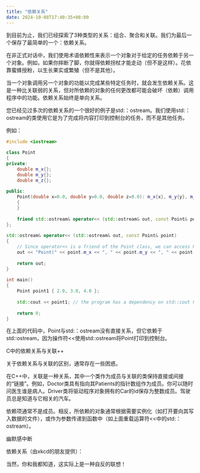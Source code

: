 ```yaml
---
title: "依赖关系"
date: 2024-10-08T17:40:35+08:00
---
```


到目前为止，我们已经探索了3种类型的关系：组合、聚合和关联。我们为最后一个保存了最简单的一个：依赖关系。

在非正式对话中，我们使用术语依赖性来表示一个对象对于给定的任务依赖于另一个对象。例如，如果你摔断了脚，你就得依赖拐杖才能走动（但不是这样）。花依靠蜜蜂授粉，以生长果实或繁殖（但不是其他）。

当一个对象调用另一个对象的功能以完成某些特定任务时，就会发生依赖关系。这是一种比关联弱的关系，但对所依赖的对象的任何更改都可能会破坏（依赖）调用程序中的功能。依赖关系始终是单向关系。

您已经见过多次的依赖关系的一个很好的例子是std:：ostream。我们使用std:：ostream的类使用它是为了完成将内容打印到控制台的任务，而不是其他任务。

例如：

```C++
#include <iostream>
 
class Point
{
private:
    double m_x{};
    double m_y{};
    double m_z{};
 
public:
    Point(double x=0.0, double y=0.0, double z=0.0): m_x{x}, m_y{y}, m_z{z}
    {
    }
 
    friend std::ostream& operator<< (std::ostream& out, const Point& point); // Point has a dependency on std::ostream here
};
 
std::ostream& operator<< (std::ostream& out, const Point& point)
{
    // Since operator<< is a friend of the Point class, we can access Point's members directly.
    out << "Point(" << point.m_x << ", " << point.m_y << ", " << point.m_z << ')';
 
    return out;
}
 
int main()
{
    Point point1 { 2.0, 3.0, 4.0 };
 
    std::cout << point1; // the program has a dependency on std::cout here
 
    return 0;
}
```

在上面的代码中，Point与std:：ostream没有直接关系，但它依赖于std:∶ostream，因为操作符<<使用std::ostream将Point打印到控制台。

C中的依赖关系与关联++

关于依赖关系与关联的区别，通常存在一些困惑。

在C++中，关联是一种关系，其中一个类作为成员与关联的类保持直接或间接的“链接”。例如，Doctor类具有指向其Patients的指针数组作为成员。你可以随时问医生谁是病人。Driver类将驱动程序对象拥有的Car的id保存为整数成员。驾驶员总是知道与它相关的汽车。

依赖项通常不是成员。相反，所依赖的对象通常根据需要实例化（如打开要向其写入数据的文件），或作为参数传递到函数中（如上面重载运算符<<中的std:：ostream）。

幽默感中断

依赖关系（由xkcd的朋友提供）：



当然，你和我都知道，这实际上是一种自反的联想！


